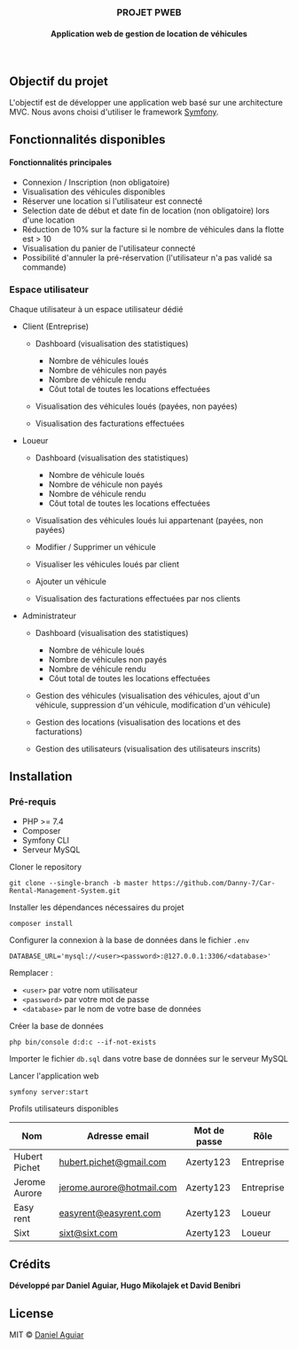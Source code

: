 <div align="center">
    <h3>PROJET PWEB</h3>
    <h4>Application web de gestion de location de véhicules</h4>
</div>
</br>

## Objectif du projet

L'objectif est de développer une application web basé sur une architecture MVC.
Nous avons choisi d'utiliser le framework [Symfony](https://symfony.com/).

## Fonctionnalités disponibles

#### Fonctionnalités principales

- Connexion / Inscription (non obligatoire)
- Visualisation des véhicules disponibles
- Réserver une location si l'utilisateur est connecté
- Selection date de début et date fin de location (non obligatoire) lors d'une location
- Réduction de 10% sur la facture si le nombre de véhicules dans la flotte est > 10
- Visualisation du panier de l'utilisateur connecté
- Possibilité d'annuler la pré-réservation (l'utilisateur n'a pas validé sa commande)

### Espace utilisateur

Chaque utilisateur à un espace utilisateur dédié

- Client (Entreprise)

  - Dashboard (visualisation des statistiques)

    - Nombre de véhicules loués
    - Nombre de véhicules non payés
    - Nombre de véhicule rendu
    - Côut total de toutes les locations effectuées

  - Visualisation des véhicules loués (payées, non payées)
  - Visualisation des facturations effectuées
    </br>

- Loueur

  - Dashboard (visualisation des statistiques)

    - Nombre de véhicule loués
    - Nombre de véhicule non payés
    - Nombre de véhicule rendu
    - Côut total de toutes les locations effectuées

  - Visualisation des véhicules loués lui appartenant (payées, non payées)
  - Modifier / Supprimer un véhicule
  - Visualiser les véhicules loués par client
  - Ajouter un véhicule
  - Visualisation des facturations effectuées par nos clients
    </br>

- Administrateur

  - Dashboard (visualisation des statistiques)

    - Nombre de véhicule loués
    - Nombre de véhicules non payés
    - Nombre de véhicule rendu
    - Côut total de toutes les locations effectuées

  - Gestion des véhicules (visualisation des véhicules, ajout d'un véhicule, suppression d'un véhicule, modification d'un véhicule)
  - Gestion des locations (visualisation des locations et des facturations)
  - Gestion des utilisateurs (visualisation des utilisateurs inscrits)

## Installation

### Pré-requis

- PHP >= 7.4
- Composer
- Symfony CLI
- Serveur MySQL

Cloner le repository

```
git clone --single-branch -b master https://github.com/Danny-7/Car-Rental-Management-System.git
```

Installer les dépendances nécessaires du projet

```
composer install
```

Configurer la connexion à la base de données dans le fichier `.env`

```
DATABASE_URL='mysql://<user><password>:@127.0.0.1:3306/<database>'
```

Remplacer :

- `<user>` par votre nom utilisateur
- `<password>` par votre mot de passe
- `<database>` par le nom de votre base de données

Créer la base de données

```
php bin/console d:d:c --if-not-exists
```

Importer le fichier `db.sql` dans votre base de données sur le serveur MySQL

Lancer l'application web

```
symfony server:start
```

Profils utilisateurs disponibles

| Nom           | Adresse email             | Mot de passe | Rôle       |
| ------------- | ------------------------- | ------------ | ---------- |
| Hubert Pichet | hubert.pichet@gmail.com   | Azerty123    | Entreprise |
| Jerome Aurore | jerome.aurore@hotmail.com | Azerty123    | Entreprise |
| Easy rent     | easyrent@easyrent.com     | Azerty123    | Loueur     |
| Sixt          | sixt@sixt.com             | Azerty123    | Loueur     |

## Crédits

**Développé par Daniel Aguiar, Hugo Mikolajek et David Benibri**

## License

MIT © [Daniel Aguiar](https://github.com/Danny-7)
